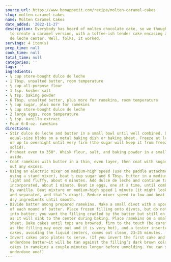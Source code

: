 ```yaml
---
source_url: https://www.bonappetit.com/recipe/molten-caramel-cakes
slug: molten-caramel-cakes
name: Molten Caramel Cakes
date_added: '2022-11-27'
description: Everybody has heard of molten chocolate cake, so we thought we’d try
  to create a caramel version, with a toffee-ish tender cake encasing a runny dulce
  de leche center. Well, folks, it worked.
servings: 4 item(s)
prep_time: null
cook_time: null
total_time: null
categories: ''
tags: ''
ingredients:
- ¼ cup store-bought dulce de leche
- 1 Tbsp. unsalted butter, room temperature
- ⅔ cup all-purpose flour
- 1 tsp. kosher salt
- ¼ tsp. baking powder
- 6 Tbsp. unsalted butter, plus more for ramekins, room temperature
- ⅓ cup sugar, plus more for ramekins
- ¼ cup store-bought dulce de leche
- 2 large eggs, room temperature
- ½ tsp. vanilla extract
- Four 6–8-oz. ramekins
directions:
- Stir dulce de leche and butter in a small bowl until well combined. Dollop in 4
  equal-size blobs on a metal baking dish or baking sheet. Freeze at least 30 minutes
  or up to overnight until very firm (the sugar will keep it from freezing completely
  solid).
- Preheat oven to 350°. Whisk flour, salt, and baking powder in a small bowl; set
  aside.
- Coat ramekins with butter in a thin, even layer, then coat with sugar, knocking
  out any excess.
- Using an electric mixer on medium-high speed (use the paddle attachment if you’re
  using a stand mixer), beat ⅓ cup sugar and 6 Tbsp. butter in a medium bowl until
  light and fluffy, about 4 minutes. Add dulce de leche and continue to beat until
  incorporated, about 1 minute. Beat in eggs, one at a time, until combined, followed
  by vanilla. Beat mixture on medium-high speed 1 minute (it might look slightly grainy
  and separated, and that’s okay!). Reduce mixer speed to low and beat in reserved
  dry ingredients until smooth.
- Divide batter among prepared ramekins. Make a small divot with a spoon in the top
  of each mound of batter. Place frozen filling onto divots, but do not press down
  into batter; you want the filling cradled by the batter but still on the surface,
  as it will sink to the center during baking. Place ramekins on a small rimmed baking
  sheet. Bake cakes until tops are browned, firm to the touch (be careful when checking
  as the filling may ooze out and it is very hot), and a tester inserted into the
  cakes, avoiding the liquid centers, comes out clean, 23–25 minutes.
- Invert cakes onto plates to serve. (If you invert the first cake and see slightly
  underdone batter—it will be tan against the filling’s dark brown color—keep remaining
  cakes in ramekins a couple minutes longer before unmolding. You can still eat the
  underdone one!)
---
```


